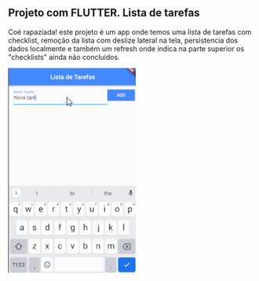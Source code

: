 ## Projeto com FLUTTER. Lista de tarefas
Coé rapaziada! este projeto é um app onde temos uma lista de tarefas com checklist, remoção da lista com deslize lateral na tela, persistencia dos dados localmente e também um refresh onde
indica na parte superior os "checklists" ainda não concluídos. 

<img src="https://raw.githubusercontent.com/williamjayjay/lista_tarefas/master/lib/tarefa_lista.gif" >
